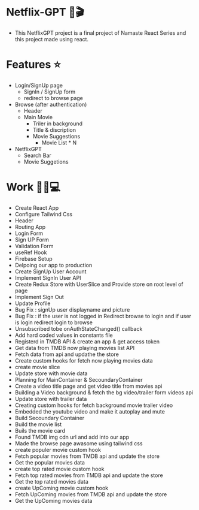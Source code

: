 # Netflix-GPT 🎦🎬

- This NetflixGPT project is a final project of Namaste React Series and this project made using react.

# Features ⭐
- Login/SignUp page
    - SignIn / SignUp form
    - redirect to browse page
- Browse (after authentication)
    - Header
    - Main Movie
        - Triler in background
        - Title & discription
        - Movie Suggestions
            - Movie List * N
- NetflixGPT
    - Search Bar
    - Movie Suggetions

# Work 🧑‍💻💻
- Create React App
- Configure Tailwind Css
- Header
- Routing App
- Login Form
- Sign UP Form
- Validation Form
- useRef Hook
- Firebase Setup
- Delpoing our app to production
- Create SignUp User Account
- Implement SignIn User API
- Create Redux Store with UserSlice and Provide store on root level of page
- Implement Sign Out
- Update Profile
- Bug Fix : signUp user displayname and picture
- Bug Fix : if the user is not logged in Redirect browse to login and if user is login redirect login to browse
- Unsubscribed tobe onAuthStateChanged() callback
- Add hard coded values in constants file
- Registerd in TMDB API & create an app & get access token
- Get data from TMDB now playing movies list API
- Fetch data from api and updathe the store
- Create custom hooks for fetch now playing movies data
- create movie slice
- Update store with movie data
- Planning for MainContainer & SecoundaryContainer
- Create a video title page and get video title from movies api
- Building a Video background & fetch the bg video/trailer form videos api  
- Update store with trailer data
- Creating custom hooks for fetch background movie trailer video 
- Embedded the youtube video and make it autoplay and mute
- Build Secoundary Container
- Build the movie list
- Buils the movie card
- Found TMDB img cdn url and add into our app
- Made the browse page awasome using tailwind css
- create populer movie custom hook
- Fetch popular movies from TMDB api and update the store
- Get the popular movies data
- create top rated movie custom hook
- Fetch top rated movies from TMDB api and update the store
- Get the top rated movies data
- create UpComing movie custom hook
- Fetch UpComing movies from TMDB api and update the store
- Get the UpComing movies data